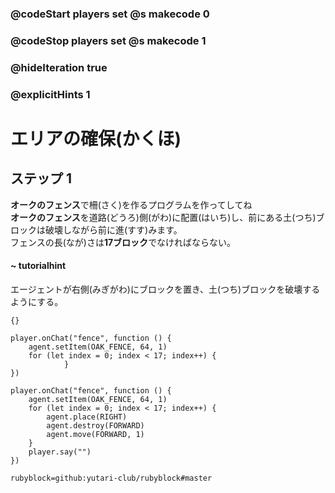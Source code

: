 ### @codeStart players set @s makecode 0
### @codeStop players set @s makecode 1

### @hideIteration true 
### @explicitHints 1


# エリアの確保(かくほ)

## ステップ 1
**オークのフェンス**で柵(さく)を作るプログラムを作ってしてね</br>
**オークのフェンス**を道路(どうろ)側(がわ)に配置(はいち)し、前にある土(つち)ブロックは破壊しながら前に進(すす)みます。</br>
フェンスの長(なが)さは**17ブロック**でなければならない。</br>

#### ~ tutorialhint
エージェントが右側(みぎがわ)にブロックを置き、土(つち)ブロックを破壊するようにする。</br>
 
```template
{}
```

```blocks
player.onChat("fence", function () {
    agent.setItem(OAK_FENCE, 64, 1)
    for (let index = 0; index < 17; index++) {
            }
})
```
```ghost
player.onChat("fence", function () {
    agent.setItem(OAK_FENCE, 64, 1)
    for (let index = 0; index < 17; index++) {
        agent.place(RIGHT)
        agent.destroy(FORWARD)
        agent.move(FORWARD, 1)
    }
    player.say("")
})
``` 
```package
rubyblock=github:yutari-club/rubyblock#master
```

